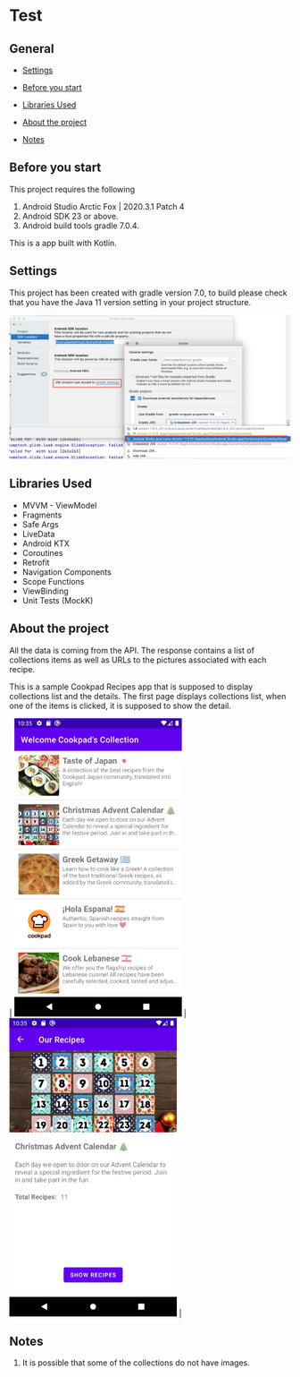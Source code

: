 # Test

## General

- [Settings](#settings)

- [Before you start](#before-you-start)

- [Libraries Used](#libraries-used)

- [About the project](#about-the-project)

- [Notes](#notes)


## Before you start
This project requires the following

1. Android Studio Arctic Fox | 2020.3.1 Patch 4
2. Android SDK 23 or above.
3. Android build tools gradle 7.0.4.

This is a app built with Kotlin.

## Settings

This project has been created with gradle version 7.0, to build please check that you have the Java 11 version setting in your project structure.

![](screenshots/settings.png)

## Libraries Used
- MVVM - ViewModel
- Fragments
- Safe Args
- LiveData
- Android KTX
- Coroutines
- Retrofit
- Navigation Components
- Scope Functions
- ViewBinding
- Unit Tests (MockK)

## About the project
All the data is coming from the API.
The response contains a list of collections items as well as URLs to the pictures associated with each recipe.

This is a sample Cookpad Recipes app that is supposed to display collections list and the details.
The first page displays collections list, when one of the items is clicked, it is supposed to show the detail.

| ![](screenshots/picture_1.png) | ![](screenshots/picture_2.png) |

## Notes
1. It is possible that some of the collections do not have images.



